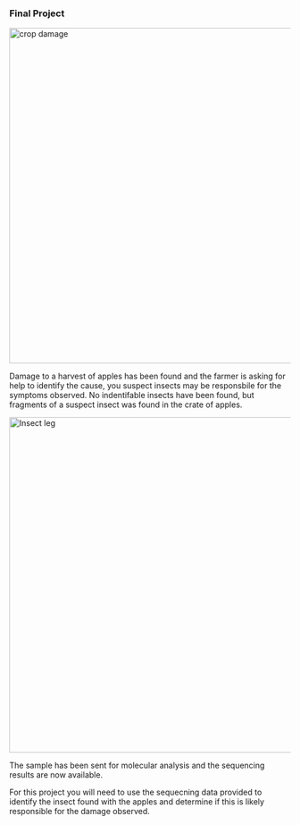 ### Final Project 

<img src='../img/prof_testing_crop_damage.png' alt='crop damage' width='600' />

Damage to a harvest of apples has been found and the farmer is asking for help to identify the cause, you suspect insects may be responsbile for the symptoms observed. 
No indentifable insects have been found, but fragments of a suspect insect was found in the crate of apples. 

<img src='../img/prof_testing_bug_leg.png' alt='Insect leg' width='600' />

The sample has been sent for molecular analysis and the sequencing results are now available. 

For this project you will need to use the sequecning data provided to identify the insect found with the apples and determine if this is likely responsible for the damage observed. 


